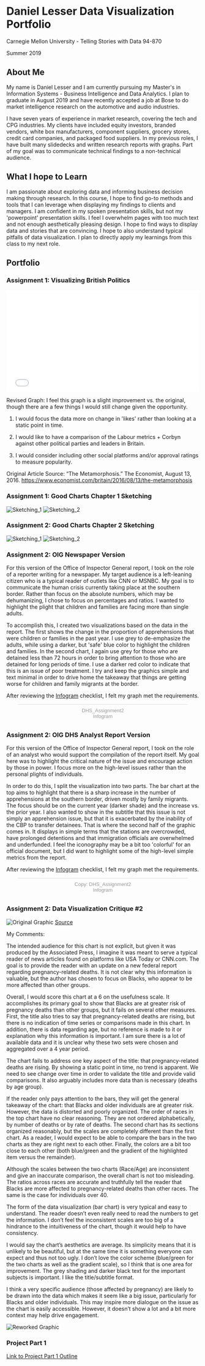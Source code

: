 # Daniel Lesser Data Visualization Portfolio
Carnegie Mellon University - Telling Stories with Data 94-870

Summer 2019

## About Me

My name is Daniel Lesser and I am currently pursuing my Master's in Information Systems - Business Intelligence and Data Analytics.  I plan to graduate in August 2019 and have recently accepted a job at Bose to do market intelligence research on the automotive and audio industries.  

I have seven years of experience in market research, covering the tech and CPG industries.  My clients have included equity investors, branded vendors, white box manufacturers, component suppliers, grocery stores, credit card companies, and packaged food suppliers. In my previous roles, I have built many slidedecks and written research reports with graphs.  Part of my goal was to communicate technical findings to a non-technical audience.

## What I hope to Learn

I am passionate about exploring data and informing business decision making through research.  In this course, I hope to find go-to methods and tools that I can leverage when displaying my findings to clients and managers.  I am confident in my spoken presentation skills, but not my 'powerpoint' presentation skills.  I feel I overwhelm pages with too much text and not enough aesthetically pleasing design.  I hope to find ways to display data and stories that are convincing.  I hope to also understand typical pitfalls of data visualization.  I plan to directly apply my learnings from this class to my next role.

## Portfolio

### Assignment 1: Visualizing British Politics

<iframe title="Labour Party Moving Left" aria-label="Bar Chart" id="datawrapper-chart-m9N9s" src="//datawrapper.dwcdn.net/m9N9s/1/" scrolling="no" frameborder="0" style="width: 0; min-width: 100% !important; border: none;" height="265"></iframe><script type="text/javascript">!function(){"use strict";window.addEventListener("message",function(a){if(void 0!==a.data["datawrapper-height"])for(var e in a.data["datawrapper-height"]){var t=document.getElementById("datawrapper-chart-"+e)||document.querySelector("iframe[src*='"+e+"']");t&&(t.style.height=a.data["datawrapper-height"][e]+"px")}})}();</script>

Revised Graph:  I feel this graph is a slight improvement vs. the original, though there are a few things I would still change given the opportunity.  

  1) I would focus the data more on change in 'likes' rather than looking at a static point in time. 
  
  2) I would like to have a comparison of the Labour metrics + Corbyn against other political parties and leaders in Britain.
  
  3) I would consider including other social platforms and/or approval ratings to measure popularity.  

Original Article Source: “The Metamorphosis.” The Economist, August 13, 2016. https://www.economist.com/britain/2016/08/13/the-metamorphosis

### Assignment 1: Good Charts Chapter 1 Sketching

![Sketching_1](https://raw.githubusercontent.com/Oldyeller89/DataVizPortfolio/master/GoodCharts_Exercise_Chap1_1.jpg)
![Sketching_2](https://raw.githubusercontent.com/Oldyeller89/DataVizPortfolio/master/GoodCharts_Exercise_Chap1_2.jpg)

### Assignment 2: Good Charts Chapter 2 Sketching

![Sketching_1](https://raw.githubusercontent.com/Oldyeller89/DataVizPortfolio/master/GoodCharts_ex_chap2_1.jpg)
![Sketching_2](https://raw.githubusercontent.com/Oldyeller89/DataVizPortfolio/master/GoodCharts_ex_chap2_2.jpg)

### Assignment 2: OIG Newspaper Version

For this version of the Office of Inspector General report, I took on the role of a reporter writing for a newspaper.  My target audience is a left-leaning citizen who is a typical reader of outlets like CNN or MSNBC.  My goal is to communicate the human crisis currently taking place at the southern border.  Rather than focus on the absolute numbers, which may be dehumanizing, I chose to focus on percentages and ratios.  I wanted to highlight the plight that children and families are facing more than single adults.

To accomplish this, I created two visualizations based on the data in the report.  The first shows the change in the proportion of apprehensions that were children or families in the past year.  I use grey to de-emphasize the adults, while using a darker, but 'safe' blue color to highlight the children and families.  In the second chart, I again use grey for those who are detained less than 72 hours in order to bring attention to those who are detained for long periods of time.  I use a darker red color to indicate that this is an issue of poor treatment.  I try and keep the graphics simple and text minimal in order to drive home the takeaway that things are getting worse for children and family migrants at the border.

After reviewing the [Infogram](https://cdn2.hubspot.net/hubfs/521303/Gated%20content/infogram-data-visualization-checklist.pdf?submissionGuid=0e01903b-544b-481e-9a73-b856f560e1cd) checklist, I felt my graph met the requirements.

<div class="infogram-embed" data-id="dd0d0b31-f83d-495d-aedf-ad79ac94ab18" data-type="interactive" data-title="DHS_Assignment2"></div><script>!function(e,t,s,i){var n="InfogramEmbeds",o=e.getElementsByTagName("script")[0],d=/^http:/.test(e.location)?"http:":"https:";if(/^\/{2}/.test(i)&&(i=d+i),window[n]&&window[n].initialized)window[n].process&&window[n].process();else if(!e.getElementById(s)){var r=e.createElement("script");r.async=1,r.id=s,r.src=i,o.parentNode.insertBefore(r,o)}}(document,0,"infogram-async","https://e.infogram.com/js/dist/embed-loader-min.js");</script><div style="padding:8px 0;font-family:Arial!important;font-size:13px!important;line-height:15px!important;text-align:center;border-top:1px solid #dadada;margin:0 30px"><a href="https://infogram.com/dd0d0b31-f83d-495d-aedf-ad79ac94ab18" style="color:#989898!important;text-decoration:none!important;" target="_blank">DHS_Assignment2</a><br><a href="https://infogram.com" style="color:#989898!important;text-decoration:none!important;" target="_blank" rel="nofollow">Infogram</a></div>

### Assignment 2: OIG DHS Analyst Report Version

For this version of the Office of Inspector General report, I took on the role of an analyst who would support the compilation of the report itself.  My goal here was to highlight the critical nature of the issue and encourage action by those in power.  I focus more on the high-level issues rather than the personal plights of individuals.  

In order to do this, I split the visualization into two parts.  The bar chart at the top aims to highlight that there is a sharp increase in the number of apprehensions at the southern border, driven mostly by family migrants.  The focus should be on the current year (darker shade) and the increase vs. the prior year.  I also wanted to show in the subtitle that this issue is not simply an apprehension issue, but that it is exacerbated by the inability of the CBP to transfer detainees.  That is where the second half of the graphic comes in.  It displays in simple terms that the stations are overcrowded, have prolonged detentions and that immigration officials are overwhelmed and underfunded.  I feel the iconography may be a bit too 'colorful' for an official document, but I did want to highlight some of the high-level simple metrics from the report.

After reviewing the [Infogram](https://cdn2.hubspot.net/hubfs/521303/Gated%20content/infogram-data-visualization-checklist.pdf?submissionGuid=0e01903b-544b-481e-9a73-b856f560e1cd) checklist, I felt my graph met the requirements.

<div class="infogram-embed" data-id="eda8880b-e8fe-4627-97c8-181c0e791732" data-type="interactive" data-title="Copy: DHS_Assignment2"></div><script>!function(e,t,s,i){var n="InfogramEmbeds",o=e.getElementsByTagName("script")[0],d=/^http:/.test(e.location)?"http:":"https:";if(/^\/{2}/.test(i)&&(i=d+i),window[n]&&window[n].initialized)window[n].process&&window[n].process();else if(!e.getElementById(s)){var r=e.createElement("script");r.async=1,r.id=s,r.src=i,o.parentNode.insertBefore(r,o)}}(document,0,"infogram-async","https://e.infogram.com/js/dist/embed-loader-min.js");</script><div style="padding:8px 0;font-family:Arial!important;font-size:13px!important;line-height:15px!important;text-align:center;border-top:1px solid #dadada;margin:0 30px"><a href="https://infogram.com/eda8880b-e8fe-4627-97c8-181c0e791732" style="color:#989898!important;text-decoration:none!important;" target="_blank">Copy: DHS_Assignment2</a><br><a href="https://infogram.com" style="color:#989898!important;text-decoration:none!important;" target="_blank" rel="nofollow">Infogram</a></div>

### Assignment 2: Data Visualization Critique #2

![Original Graphic](https://raw.githubusercontent.com/Oldyeller89/DataVizPortfolio/master/pregnancy_original.jpg)
[Source](https://viz.wtf/post/185134001896/a-bad-chart-that-could-be-fixed-by-removing-the)

My Comments:

The intended audience for this chart is not explicit, but given it was produced by the Associated Press, I imagine it was meant to serve a typical reader of news articles found on platforms like USA Today or CNN.com.  The goal is to provide the reader with an update on a new federal report regarding pregnancy-related deaths.  It is not clear why this information is valuable, but the author has chosen to focus on Blacks, who appear to be more affected than other groups.

Overall, I would score this chart at a 6 on the usefulness scale.  It accomplishes its primary goal to show that Blacks are at greater risk of pregnancy deaths than other groups, but it fails on several other measures.  First, the title also tries to say that pregnancy-related deaths are rising, but there is no indication of time series or comparisons made in this chart.  In addition, there is data regarding age, but no reference is made to it or explanation why this information is important.  I am sure there is a lot of available data and it is unclear why these two sets were chosen and aggregated over a 4 year period.

The chart fails to address one key aspect of the title: that pregnancy-related deaths are rising.  By showing a static point in time, no trend is apparent.  We need to see change over time in order to validate the title and provide valid comparisons.  It also arguably includes more data than is necessary (deaths by age group).

If the reader only pays attention to the bars, they will get the general takeaway of the chart: that Blacks and older individuals are at greater risk.  However, the data is distorted and poorly organized.  The order of races in the top chart have no clear reasoning.  They are not ordered alphabetically, by number of deaths or by rate of deaths.  The second chart has its sections organized reasonably, but the scales are completely different than the first chart.  As a reader, I would expect to be able to compare the bars in the two charts as they are right next to each other.  Finally, the colors are a bit too close to each other (both blue/green and the gradient of the highlighted item versus the remainder).

Although the scales between the two charts (Race/Age) are inconsistent and give an inaccurate comparison, the overall chart is not too misleading.  The ratios across races are accurate and truthfully tell the reader that Blacks are more affected to pregnancy-related deaths than other races.  The same is the case for individuals over 40.

The form of the data visualization (bar chart) is very typical and easy to understand.  The reader doesn’t even really need to read the numbers to get the information.  I don’t feel the inconsistent scales are too big of a hindrance to the intuitiveness of the chart, though it would help to have consistency.

I would say the chart’s aesthetics are average.  Its simplicity means that it is unlikely to be beautiful, but at the same time it is something everyone can expect and thus not too ugly.  I don’t love the color scheme (blue/green for the two charts as well as the gradient scale), so I think that is one area for improvement.  The grey shading and darker black text for the important subjects is important.  I like the title/subtitle format.

I think a very specific audience (those affected by pregnancy) are likely to be drawn into the data which makes it seem like a big issue, particularly for Blacks and older individuals.  This may inspire more dialogue on the issue as the chart is easily accessible.  However, it doesn’t show a lot and a bit more context may help drive engagement.

![Reworked Graphic](https://raw.githubusercontent.com/Oldyeller89/DataVizPortfolio/master/Pregnancy_Reworked2.png)

### Project Part 1

[Link to Project Part 1 Outline](https://github.com/Oldyeller89/DataVizPortfolio/blob/master/project_part1.md)
